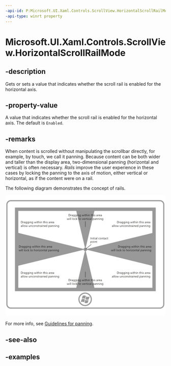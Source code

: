 ```yaml
---
-api-id: P:Microsoft.UI.Xaml.Controls.ScrollView.HorizontalScrollRailMode
-api-type: winrt property
---
```


# Microsoft.UI.Xaml.Controls.ScrollView.HorizontalScrollRailMode

<!--
public Microsoft.UI.Xaml.Controls.ScrollingRailMode HorizontalScrollRailMode { get; set; }
-->

## -description

Gets or sets a value that indicates whether the scroll rail is enabled for the horizontal axis.

## -property-value

A value that indicates whether the scroll rail is enabled for the horizontal axis. The default is `Enabled`.

## -remarks

When content is scrolled without manipulating the scrollbar directly, for example, by touch, we call it panning. Because content can be both wider and taller than the display area, two-dimensional panning (horizontal and vertical) is often necessary. _Rails_ improve the user experience in these cases by locking the panning to the axis of motion, either vertical or horizontal, as if the content were on a rail.

The following diagram demonstrates the concept of rails.

![diagram of a screen with rails that constrain panning](images/ux-panning-rails.png)

For more info, see [Guidelines for panning](/windows/apps/design/input/guidelines-for-panning).

## -see-also

## -examples


